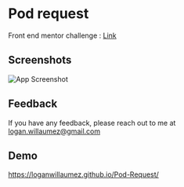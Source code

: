 # Pod request

Front end mentor challenge : [Link](https://www.frontendmentor.io/solutions/pod-request-cxmNlZAUm)


## Screenshots

![App Screenshot](https://user-images.githubusercontent.com/60406970/132391806-8ed0932d-b503-4c05-8a66-48b505002461.png)

  
## Feedback

If you have any feedback, please reach out to me at logan.willaumez@gmail.com

  
## Demo

https://loganwillaumez.github.io/Pod-Request/

  
